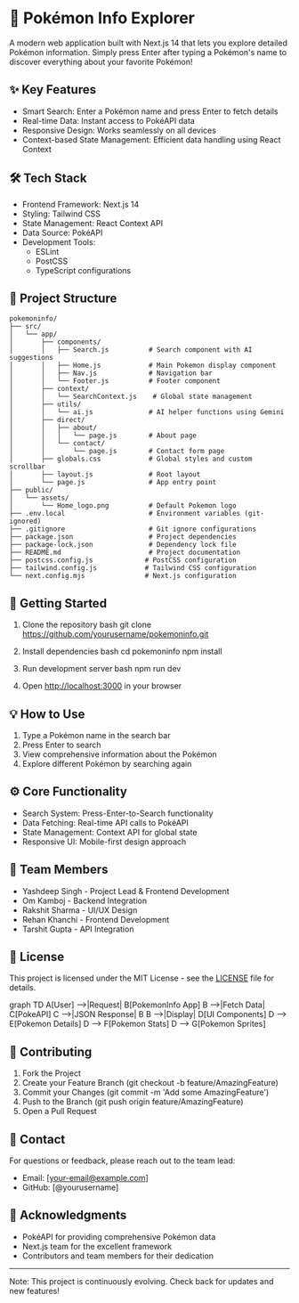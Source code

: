 # 🌟 Pokémon Info Explorer

A modern web application built with Next.js 14 that lets you explore detailed Pokémon information. Simply press Enter after typing a Pokémon's name to discover everything about your favorite Pokémon!

## ✨ Key Features

- Smart Search: Enter a Pokémon name and press Enter to fetch details
- Real-time Data: Instant access to PokéAPI data
- Responsive Design: Works seamlessly on all devices
- Context-based State Management: Efficient data handling using React Context

## 🛠 Tech Stack

- Frontend Framework: Next.js 14
- Styling: Tailwind CSS
- State Management: React Context API
- Data Source: PokéAPI
- Development Tools: 
  - ESLint
  - PostCSS
  - TypeScript configurations

## 📁 Project Structure
```
pokemoninfo/
├── src/
│   └── app/
│       ├── components/
│       │   ├── Search.js          # Search component with AI suggestions
│       │   ├── Home.js            # Main Pokemon display component
│       │   ├── Nav.js             # Navigation bar
│       │   └── Footer.js          # Footer component
│       ├── context/
│       │   └── SearchContext.js    # Global state management
│       ├── utils/
│       │   └── ai.js              # AI helper functions using Gemini
│       ├── direct/
│       │   ├── about/
│       │   │   └── page.js        # About page
│       │   └── contact/
│       │       └── page.js        # Contact form page
│       ├── globals.css            # Global styles and custom scrollbar
│       ├── layout.js              # Root layout
│       └── page.js                # App entry point
├── public/
│   └── assets/
│       └── Home_logo.png          # Default Pokemon logo
├── .env.local                     # Environment variables (git-ignored)
├── .gitignore                     # Git ignore configurations
├── package.json                   # Project dependencies
├── package-lock.json              # Dependency lock file
├── README.md                      # Project documentation
├── postcss.config.js             # PostCSS configuration
├── tailwind.config.js            # Tailwind CSS configuration
└── next.config.mjs               # Next.js configuration
```

## 🚀 Getting Started

1. Clone the repository
bash
git clone https://github.com/yourusername/pokemoninfo.git


2. Install dependencies
bash
cd pokemoninfo
npm install


3. Run development server
bash
npm run dev


4. Open [http://localhost:3000](http://localhost:3000) in your browser

## 💡 How to Use

1. Type a Pokémon name in the search bar
2. Press Enter to search
3. View comprehensive information about the Pokémon
4. Explore different Pokémon by searching again

## ⚙ Core Functionality

- Search System: Press-Enter-to-Search functionality
- Data Fetching: Real-time API calls to PokéAPI
- State Management: Context API for global state
- Responsive UI: Mobile-first design approach

## 👥 Team Members

- Yashdeep Singh - Project Lead & Frontend Development
- Om Kamboj - Backend Integration
- Rakshit Sharma - UI/UX Design
- Rehan Khanchi - Frontend Development
- Tarshit Gupta - API Integration

## 📝 License

This project is licensed under the MIT License - see the [LICENSE](LICENSE) file for details.

graph TD
    A[User] -->|Request| B[PokemonInfo App]
    B -->|Fetch Data| C[PokeAPI]
    C -->|JSON Response| B
    B -->|Display| D[UI Components]
    D --> E[Pokemon Details]
    D --> F[Pokemon Stats]
    D --> G[Pokemon Sprites]

## 🤝 Contributing

1. Fork the Project
2. Create your Feature Branch (git checkout -b feature/AmazingFeature)
3. Commit your Changes (git commit -m 'Add some AmazingFeature')
4. Push to the Branch (git push origin feature/AmazingFeature)
5. Open a Pull Request

## 📧 Contact

For questions or feedback, please reach out to the team lead:
- Email: [your-email@example.com]
- GitHub: [@yourusername]

## 🙏 Acknowledgments

- PokéAPI for providing comprehensive Pokémon data
- Next.js team for the excellent framework
- Contributors and team members for their dedication

---

Note: This project is continuously evolving. Check back for updates and new features!
